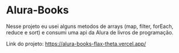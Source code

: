 # Alura-Books

 Nesse projeto eu usei alguns metodos de arrays (map, filter, forEach, reduce e sort) e consumi uma api da Alura de livros de programação.

 Link do projeto: https://alura-books-flax-theta.vercel.app/
